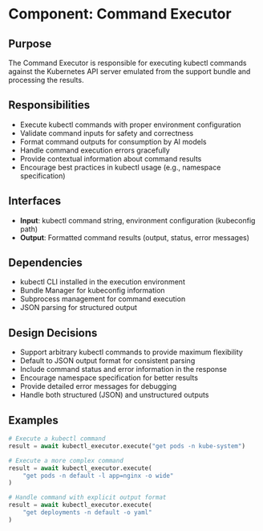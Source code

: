 # Component: Command Executor

## Purpose
The Command Executor is responsible for executing kubectl commands against the Kubernetes API server emulated from the support bundle and processing the results.

## Responsibilities
- Execute kubectl commands with proper environment configuration
- Validate command inputs for safety and correctness
- Format command outputs for consumption by AI models
- Handle command execution errors gracefully
- Provide contextual information about command results
- Encourage best practices in kubectl usage (e.g., namespace specification)

## Interfaces
- **Input**: kubectl command string, environment configuration (kubeconfig path)
- **Output**: Formatted command results (output, status, error messages)

## Dependencies
- kubectl CLI installed in the execution environment
- Bundle Manager for kubeconfig information
- Subprocess management for command execution
- JSON parsing for structured output

## Design Decisions
- Support arbitrary kubectl commands to provide maximum flexibility
- Default to JSON output format for consistent parsing
- Include command status and error information in the response
- Encourage namespace specification for better results
- Provide detailed error messages for debugging
- Handle both structured (JSON) and unstructured outputs

## Examples

```python
# Execute a kubectl command
result = await kubectl_executor.execute("get pods -n kube-system")

# Execute a more complex command
result = await kubectl_executor.execute(
    "get pods -n default -l app=nginx -o wide"
)

# Handle command with explicit output format
result = await kubectl_executor.execute(
    "get deployments -n default -o yaml"
)
```